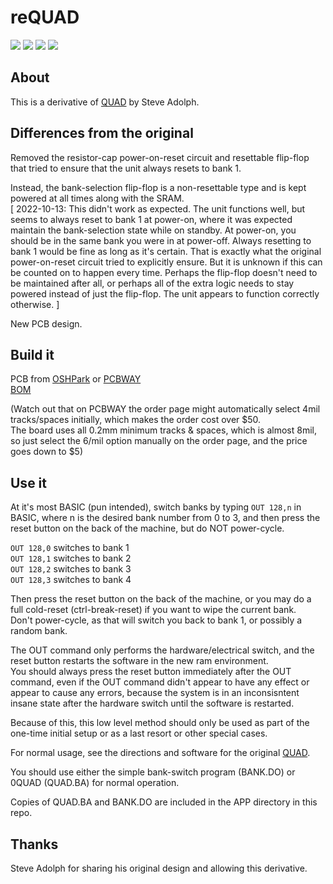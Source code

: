 # reQUAD
![](../../raw/main/PCB/reQUAD.jpg)
![](../../raw/main/PCB/reQUAD_top.jpg)
![](../../raw/main/PCB/reQUAD_bottom.jpg)
![](../../raw/main/PCB/reQUAD.svg)

## About
This is a derivative of [QUAD](http://bitchin100.com/wiki/index.php?title=QUAD) by Steve Adolph.

## Differences from the original
Removed the resistor-cap power-on-reset circuit and resettable flip-flop that tried to ensure that the unit always resets to bank 1.

Instead, the bank-selection flip-flop is a non-resettable type and is kept powered at all times along with the SRAM.  
\[ 2022-10-13: This didn't work as expected. The unit functions well, but seems to always reset to bank 1 at power-on, where it was expected maintain the bank-selection state while on standby. At power-on, you should be in the same bank you were in at power-off. Always resetting to bank 1 would be fine as long as it's certain. That is exactly what the original power-on-reset circuit tried to explicitly ensure. But it is unknown if this can be counted on to happen every time. Perhaps the flip-flop doesn't need to be maintained after all, or perhaps all of the extra logic needs to stay powered instead of just the flip-flop. The unit appears to function correctly otherwise.  \]

New PCB design.

## Build it
PCB from [OSHPark](https://oshpark.com/shared_projects/kmJ52kFx) or [PCBWAY](https://www.pcbway.com/project/shareproject/reQUAD_RAM_Expansion_for_TRS_80_Model_100_8690cd19.html)  
[BOM](https://www.digikey.com/short/mt3jtw7q)

(Watch out that on PCBWAY the order page might automatically select 4mil tracks/spaces initially, which makes the order cost over $50.  
The board uses all 0.2mm minimum tracks & spaces, which is almost 8mil, so just select the 6/mil option manually on the order page, and the price goes down to $5)

## Use it
At it's most BASIC (pun intended), switch banks by typing ```OUT 128,n``` in BASIC, where n is the desired bank number from 0 to 3, and then press the reset button on the back of the machine, but do NOT power-cycle.

```OUT 128,0``` switches to bank 1  
```OUT 128,1``` switches to bank 2  
```OUT 128,2``` switches to bank 3  
```OUT 128,3``` switches to bank 4  

Then press the reset button on the back of the machine, or you may do a full cold-reset (ctrl-break-reset) if you want to wipe the current bank.  
Don't power-cycle, as that will switch you back to bank 1, or possibly a random bank.

The OUT command only performs the hardware/electrical switch, and the reset button restarts the software in the new ram environment.  
You should always press the reset button immediately after the OUT command, even if the OUT command didn't appear to have any effect or appear to cause any errors, because the system is in an inconsisntent insane state after the hardware switch until the software is restarted.  

Because of this, this low level method should only be used as part of the one-time initial setup or as a last resort or other special cases.  

For normal usage, see the directions and software for the original [QUAD](http://bitchin100.com/wiki/index.php?title=QUAD).  

You should use either the simple bank-switch program (BANK.DO) or 0QUAD (QUAD.BA) for normal operation.  

Copies of QUAD.BA and BANK.DO are included in the APP directory in this repo.

## Thanks
Steve Adolph for sharing his original design and allowing this derivative.
